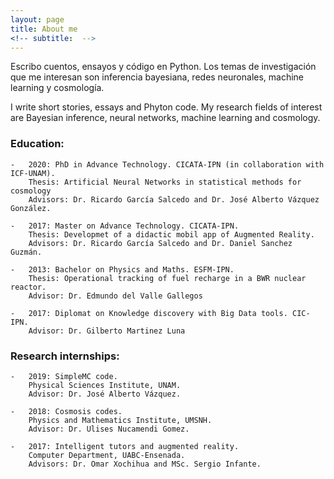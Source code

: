 ```yaml
---
layout: page
title: About me
<!-- subtitle:  -->
---
```


Escribo cuentos, ensayos y código en Python. Los temas de investigación que me interesan son inferencia bayesiana, redes neuronales, machine learning y cosmología.

I write short stories, essays and Phyton code. My research fields of interest are Bayesian inference, neural networks, machine learning and cosmology. 

###	Education:

    - 	2020: PhD in Advance Technology. CICATA-IPN (in collaboration with ICF-UNAM).
    	Thesis: Artificial Neural Networks in statistical methods for cosmology
    	Advisors: Dr. Ricardo García Salcedo and Dr. José Alberto Vázquez González.
    
    - 	2017: Master on Advance Technology. CICATA-IPN.
    	Thesis: Developmet of a didactic mobil app of Augmented Reality.
    	Advisors: Dr. Ricardo García Salcedo and Dr. Daniel Sanchez Guzmán.
    
    -	2013: Bachelor on Physics and Maths. ESFM-IPN.
    	Thesis: Operational tracking of fuel recharge in a BWR nuclear reactor.
    	Advisor: Dr. Edmundo del Valle Gallegos
    
    - 	2017: Diplomat on Knowledge discovery with Big Data tools. CIC-IPN.
    	Advisor: Dr. Gilberto Martinez Luna


### Research internships:

    - 	2019: SimpleMC code.
    	Physical Sciences Institute, UNAM.
    	Advisor: Dr. José Alberto Vázquez.
    
    - 	2018: Cosmosis codes.
    	Physics and Mathematics Institute, UMSNH.
    	Advisor: Dr. Ulises Nucamendi Gomez.
    
    -	2017: Intelligent tutors and augmented reality.
    	Computer Department, UABC-Ensenada.
    	Advisors: Dr. Omar Xochihua and MSc. Sergio Infante.
